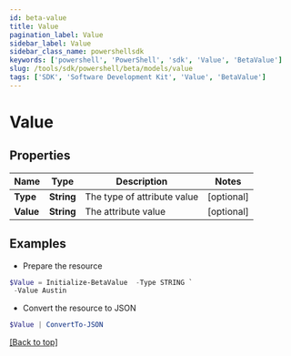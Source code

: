 ```yaml
---
id: beta-value
title: Value
pagination_label: Value
sidebar_label: Value
sidebar_class_name: powershellsdk
keywords: ['powershell', 'PowerShell', 'sdk', 'Value', 'BetaValue'] 
slug: /tools/sdk/powershell/beta/models/value
tags: ['SDK', 'Software Development Kit', 'Value', 'BetaValue']
---
```



# Value

## Properties

Name | Type | Description | Notes
------------ | ------------- | ------------- | -------------
**Type** | **String** | The type of attribute value | [optional] 
**Value** | **String** | The attribute value | [optional] 

## Examples

- Prepare the resource
```powershell
$Value = Initialize-BetaValue  -Type STRING `
 -Value Austin
```

- Convert the resource to JSON
```powershell
$Value | ConvertTo-JSON
```


[[Back to top]](#) 

